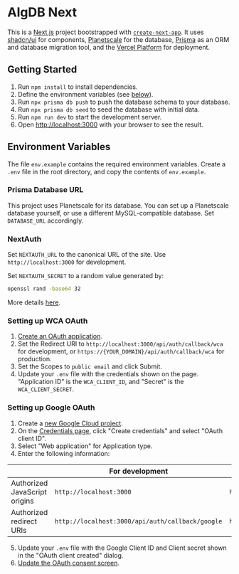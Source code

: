 # AlgDB Next

This is a [Next.js](https://nextjs.org/) project bootstrapped with [`create-next-app`](https://github.com/vercel/next.js/tree/canary/packages/create-next-app). It uses [shadcn/ui](https://ui.shadcn.com/) for components, [Planetscale](https://planetscale.com/) for the database, [Prisma](https://www.prisma.io/) as an ORM and database migration tool, and the [Vercel Platform](https://vercel.com/) for deployment.

## Getting Started

1. Run `npm install` to install dependencies.
1. Define the environment variables (see [below](#environment-variables)).
1. Run `npx prisma db push` to push the database schema to your database.
1. Run `npx prisma db seed` to seed the database with initial data.
1. Run `npm run dev` to start the development server.
1. Open [http://localhost:3000](http://localhost:3000) with your browser to see the result.

## Environment Variables

The file `env.example` contains the required environment variables.
Create a `.env` file in the root directory, and copy the contents of `env.example`.

### Prisma Database URL

This project uses Planetscale for its database. You can set up a Planetscale database yourself, or use a different MySQL-compatible database. Set `DATABASE_URL` accordingly.

### NextAuth

Set `NEXTAUTH_URL` to the canonical URL of the site. Use `http://localhost:3000` for development.

Set `NEXTAUTH_SECRET` to a random value generated by:

```bash
openssl rand -base64 32
```

More details [here](https://next-auth.js.org/configuration/options#environment-variables).

### Setting up WCA OAuth

1. [Create an OAuth application](https://www.worldcubeassociation.org/oauth/applications/new).
2. Set the Redirect URI to `http://localhost:3000/api/auth/callback/wca` for development, or `https://{YOUR_DOMAIN}/api/auth/callback/wca` for production.
3. Set the Scopes to `public email` and click Submit.
4. Update your `.env` file with the credentials shown on the page. "Application ID" is the `WCA_CLIENT_ID`, and "Secret" is the `WCA_CLIENT_SECRET`.

### Setting up Google OAuth

1. Create a [new Google Cloud project](https://developers.google.com/workspace/guides/create-project).
2. On the [Credentials page](https://console.cloud.google.com/apis/credentials), click "Create credentials" and select "OAuth client ID".
3. Select "Web application" for Application type.
4. Enter the following information:

|                               | For development                                  | For production                                   |
| ----------------------------- | ------------------------------------------------ | ------------------------------------------------ |
| Authorized JavaScript origins | `http://localhost:3000`                          | `https://{YOUR_DOMAIN}`                          |
| Authorized redirect URIs      | `http://localhost:3000/api/auth/callback/google` | `https://{YOUR_DOMAIN}/api/auth/callback/google` |

5. Update your `.env` file with the Google Client ID and Client secret shown in the "OAuth client created" dialog.
6. [Update the OAuth consent screen](https://console.cloud.google.com/apis/credentials/consent).
